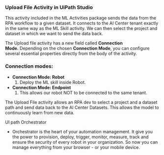 ### Upload File Activity in UiPath Studio
This activity included in the ML Activities package sends the data from the RPA workflow to a given dataset. It connects to the AI Center tenant exactly in the same way as the ML Skill activity. We can then select the project and dataset in which we want to send the data back.

The Upload file activity has a new field called **Connection Mode.** Depending on the chosen **Connection Mode**, you can configure several essential properties directly from the body of the activity.

### Connection modes:
- **Connection Mode: Robot**
	1. Deploy the ML skill inside Robot.
- **Connection Mode: Endpoint**
	1. This allows our robot NOT to be connected to the same tenant.


The Upload File activity allows an RPA dev to select a project and a dataset path and send data back to the AI Center Datasets. This allows the model to continuously learn from new data.

UI path Orchestrator
- Orchestrator is the heart of your automation management. It give you the power to provision, deploy, trigger, monitor, measure, track and ensure the security of every robot in your organization. So now you can manage everything from your browser - or your mobile device.